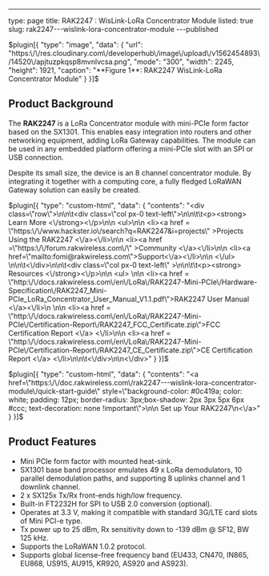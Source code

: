 ---
type: page
title: RAK2247 : WisLink-LoRa Concentrator Module
listed: true
slug: rak2247---wislink-lora-concentrator-module
---published

$plugin[{
    "type": "image",
    "data": {
        "url": "https:\/\/res.cloudinary.com\/developerhub\/image\/upload\/v1562454893\/14520\/apjtuzpkqsp8mvnlvcsa.png",
        "mode": "300",
        "width": 2245,
        "height": 1921,
        "caption": "**Figure 1**: RAK2247 WisLink-LoRa Concentrator Module"
    }
}]$

## Product Background

The **RAK2247** is a LoRa Concentrator module with mini-PCIe form factor based on the SX1301. This enables easy integration into routers and other networking equipment, adding LoRa Gateway capabilities. The module can be used in any embedded platform offering a mini-PCIe slot with an SPI or USB connection.

Despite its small size, the device is an 8 channel concentrator module. By integrating it together with a computing core, a fully fledged LoRaWAN Gateway solution can easily be created.

$plugin[{
    "type": "custom-html",
    "data": {
        "contents": "<div class=\"row\">\n\n\t<div class=\"col px-0 text-left\">\n\n\t\t<p><strong> Learn More <\/strong><\/p>\n\n                <ul>\n\n                      <li><a href = \"https:\/\/www.hackster.io\/search?q=RAK2247&i=projects\" >Projects Using the RAK2247 <\/a><\/li>\n\n                      <li><a href =\"https:\/\/forum.rakwireless.com\/\" >Community <\/a><\/li>\n\n                      <li><a href=\"mailto:fomi@rakwireless.com\">Support<\/a><\/li>\n\n               <\/ul>  \n\n\t<\/div>\n\n\t<div class=\"col px-0 text-left\" >\n\n\t\t<p><strong> Resources <\/strong><\/p>\n\n                    <ul> \n\n <li><a href = \"http:\/\/docs.rakwireless.com\/en\/LoRa\/RAK2247-Mini-PCIe\/Hardware-Specification\/RAK2247_Mini-PCIe_LoRa_Concentrator_User_Manual_V1.1.pdf\">RAK2247 User Manual <\/a><\/li>\n                \n\n <li><a href = \"http:\/\/docs.rakwireless.com\/en\/LoRa\/RAK2247-Mini-PCIe\/Certification-Report\/RAK2247_FCC_Certificate.zip\">FCC Certification Report <\/a> <\/li>\n\n <li><a href = \"http:\/\/docs.rakwireless.com\/en\/LoRa\/RAK2247-Mini-PCIe\/Certification-Report\/RAK2247_CE_Certificate.zip\">CE Certification Report <\/a> <\/li>\n\n\t<\/div>\n\n<\/div>"
    }
}]$

$plugin[{
    "type": "custom-html",
    "data": {
        "contents": "<a href=\"https:\/\/doc.rakwireless.com\/rak2247---wislink-lora-concentrator-module\/quick-start-guide\" style=\"background-color: #0c419a; color: white; padding: 12px; border-radius: 3px;box-shadow: 2px 3px 5px 6px #ccc; text-decoration: none !important\">\n\n    Set up Your RAK2247\n<\/a>"
    }
}]$

## Product Features

- Mini PCIe form factor with mounted heat-sink.
- SX1301 base band processor emulates 49 x LoRa demodulators, 10 parallel demodulation paths, and supporting 8 uplinks channel and 1 downlink channel.
- 2 x SX125x Tx/Rx front-ends high/low frequency.
- Built-in FT2232H for SPI to USB 2.0 conversion (optional).
- Operates at 3.3 V, making it compatible with standard 3G/LTE card slots of Mini PCI-e type.
- Tx power up to 25 dBm, Rx sensitivity down to -139 dBm @ SF12, BW 125 kHz.
- Supports the LoRaWAN 1.0.2 protocol.
- Supports global license-free frequency band (EU433, CN470, IN865, EU868, US915, AU915, KR920, AS920 and AS923).

